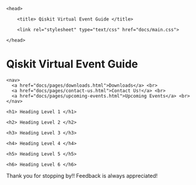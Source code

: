 <div markdown="1">

	<head>
  
		<title> Qiskit Virtual Event Guide </title>
    
		<link rel="stylesheet" type="text/css" href="docs/main.css">
    
	</head>
  
  
<div class="header">
    <h1> Qiskit Virtual Event Guide </h1> 
</div>
  
    <nav>
      <a href="docs/pages/downloads.html">Downloads</a> <br>
      <a href="docs/pages/contact-us.html">Contact Us!</a> <br>
      <a href="docs/pages/upcoming-events.html">Upcoming Events</a> <br>
    </nav>
  
<div class="content">
  
    <h1> Heading Level 1 </h1>

    <h2> Heading Level 2 </h2>

    <h3> Heading Level 3 </h3>

    <h4> Heading Level 4 </h4>

    <h5> Heading Level 5 </h5>

    <h6> Heading Level 6 </h6>

</div>
  
<div class="footer"> 
  <p> Thank you for stopping by!! Feedback is always appreciated! </p>
</div>
	
  </body>

</div>
